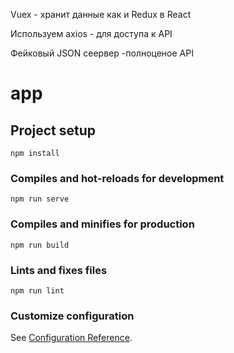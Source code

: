 
Vuex - хранит данные как и Redux в React

Используем axios - для доступа к API

Фейковый JSON сеервер -полноценое API

# app

## Project setup
```
npm install
```

### Compiles and hot-reloads for development
```
npm run serve
```

### Compiles and minifies for production
```
npm run build
```

### Lints and fixes files
```
npm run lint
```

### Customize configuration
See [Configuration Reference](https://cli.vuejs.org/config/).
